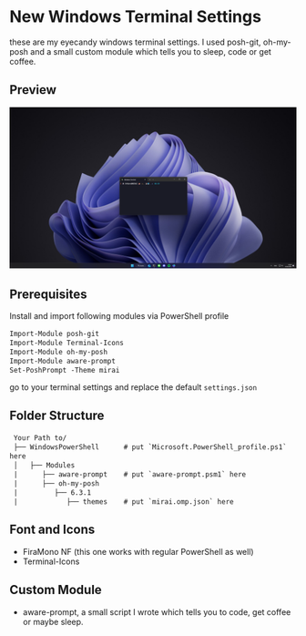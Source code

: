 # New Windows Terminal Settings

these are my eyecandy windows terminal settings.
I used posh-git, oh-my-posh and a small custom module which tells you to sleep, code or get coffee.

## Preview

![terminal-rice.](/screenshot.png "Terminal Rice")

## Prerequisites

Install and import following modules via PowerShell profile

```
Import-Module posh-git
Import-Module Terminal-Icons
Import-Module oh-my-posh
Import-Module aware-prompt
Set-PoshPrompt -Theme mirai
```

go to your terminal settings and replace the default `settings.json`

## Folder Structure

     
     Your Path to/
     ├── WindowsPowerShell      # put `Microsoft.PowerShell_profile.ps1` here
     │   ├── Modules
     |      ├── aware-prompt    # put `aware-prompt.psm1` here
     |      ├── oh-my-posh
     |         ├── 6.3.1
     |            ├── themes    # put `mirai.omp.json` here 

## Font and Icons

- FiraMono NF (this one works with regular PowerShell as well)
- Terminal-Icons

## Custom Module

- aware-prompt, a small script I wrote which tells you to code, get coffee or maybe sleep.

